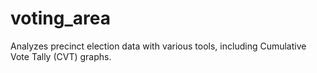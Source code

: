 # voting_area
Analyzes precinct election data with various tools, including Cumulative Vote Tally (CVT) graphs.
